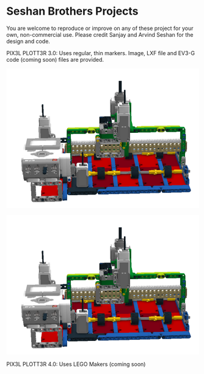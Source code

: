 # Seshan Brothers Projects
You are welcome to reproduce or improve on any of these project for your own, non-commercial use.  Please credit Sanjay and Arvind Seshan for the design and code.

PIX3L PLOTT3R 3.0: Uses regular, thin markers. Image, LXF file and EV3-G code (coming soon) files are provided.

![picture](V3/Pix3lv3.png)

<img src="V3/Pix3lv3.png">

PIX3L PLOTT3R 4.0: Uses LEGO Makers (coming soon)
